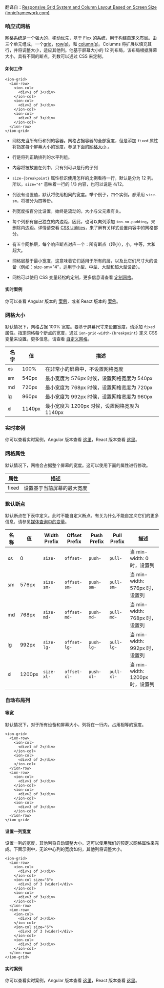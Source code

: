 翻译自：[Responsive Grid System and Column Layout Based on Screen Size (ionicframework.com)](https://ionicframework.com/docs/layout/grid)



### 响应式网格



网格系统是一个强大的，移动优先，基于 Flex 的系统，用于构建自定义布局。由三个单元组成，一个[grid](https://ionicframework.com/docs/api/grid)，[row(s)](https://ionicframework.com/docs/api/row)，和 [column(s)](https://ionicframework.com/docs/api/col)。Columns 将扩展以填充其行，并将调整大小，适应其他列。他基于屏幕大小的 12 列布局，该布局根据屏幕大小，具有不同的断点，列数可以通过 CSS 来定制。



#### 如何工作



```
<ion-grid>
  <ion-row>
    <ion-col>
      <div>1 of 3</div>
    </ion-col>
    <ion-col>
      <div>2 of 3</div>
    </ion-col>
    <ion-col>
      <div>3 of 3</div>
    </ion-col>
  </ion-row>
</ion-grid>
```



- 网格充当所有行和列的容器。网格占据容器的全部宽度，但是添加 `fixed` 属性将指定每个屏幕大小的宽度，参见下面的[网格大小](https://ionicframework.com/docs/layout/grid#grid-size) 。

- 行是将列正确排列的水平列组。
- 内容将被放置在列中，只有列可以是行的子列
- `size-{breakpoint}` 属性标识使用怎样的比例看待一行，默认是分为 12 列。所以，`size="4"` 意味着一行的 1/3 内容，也可以说是 4/12。
- 列没有设置值，默认将使用相同的宽度。举个例子，四个实例，都采用 `size-sm`，将被分为四等份。
- 列宽度按百分比设置，始终是流动的，大小与父元素有关。
- 每个列都有自己独立的内边距，因此，也可以向列添加 `ion-no-padding`，来删除内边距。详情请查看  [CSS Utilities](https://ionicframework.com/docs/layout/css-utilities)，来了解有关样式设置内容中的网格部分。
- 有五个网格层，每个响应断点对应一个：所有断点（超小），小，中等，大和超大。
- 网格层基于最小宽度，这意味着它们适用于所有的层，以及比它们尺寸大的设备（例如：size-sm="4"，适用于小型、中型、大型和超大型设备）。
- 网格可以使用 CSS 变量轻松的定制，更多信息请查看 [定制网格](https://ionicframework.com/docs/layout/grid#customizing-the-grid)。



#### 实时案例



你可以查看 Angular 版本的 [案例](https://stackblitz.com/edit/ionic-ng-basic-grid)，或者 React 版本的 [案例](https://stackblitz.com/edit/ionic-react-basic-grid)。



### 网格大小



默认情况下，网格占据 100% 宽度。要基于屏幕尺寸来设置宽度，请添加 `fixed` 属性。指定网格每个断点的宽度，通过 `ion-grid-width-{breakpoint}` 定义 CSS 变量来设置。更多信息，请查看 [自定义网格](https://ionicframework.com/docs/layout/grid#customizing-the-grid)。



| 名字 | 值     | 描述                                          |
| ---- | ------ | --------------------------------------------- |
| xs   | 100%   | 在非常小的屏幕中，不设置网格宽度              |
| sm   | 540px  | 最小宽度为 576px 时候，设置网格宽度为 540px   |
| md   | 720px  | 最小宽度为 768px 时候，设置网格宽度为 720px   |
| lg   | 960px  | 最小宽度为 992px 时候，设置网格宽度为 960px   |
| xl   | 1140px | 最小宽度为 1200px 时候，设置网格宽度为 1140px |



### 实时案例



你可以查看实时案例，Angular 版本查看 [这里](https://stackblitz.com/edit/ionic-ng-fixed-width-grid)，React 版本查看 [这里](https://stackblitz.com/edit/ionic-react-fixed-width-grid)。



### 网格属性



默认情况下，网格会占据整个屏幕的宽度。这可以使用下面的属性进行修改。



| 属性  | 描述                       |
| ----- | -------------------------- |
| fixed | 设置基于当前屏幕的最大宽度 |



### 默认断点



默认断点在下表中定义。此时不能自定义断点。有关为什么不能自定义它们的更多信息，请参见[媒体查询中的变量](https://ionicframework.com/docs/theming/advanced#variables-in-media-queries)。



| 名称 | 值     | Width Prefix | Offset Prefix | Push Prefix | Pull Prefix | 描述                            |
| ---- | ------ | ------------ | ------------- | ----------- | ----------- | ------------------------------- |
| xs   | 0      | `size-`      | `offset-`     | `push-`     | `pull-`     | 当 min-width: 0 时，设置列      |
| sm   | 576px  | `size-sm-`   | `offset-sm-`  | `push-sm-`  | `pull-sm-`  | 当 min-width: 576px 时，设置列  |
| md   | 768px  | `size-md-`   | `offset-md-`  | `push-md-`  | `pull-md-`  | 当 min-width: 768px 时，设置列  |
| lg   | 992px  | `size-lg-`   | `offset-lg-`  | `push-lg-`  | `pull-lg-`  | 当 min-width: 992px 时，设置列  |
| xl   | 1200px | `size-xl-`   | `offset-xl-`  | `push-xl-`  | `pull-xl-`  | 当 min-width: 1200px 时，设置列 |



### 自动布局列



#### 等宽



默认情况下，对于所有设备和屏幕大小，列将在一行内，占用相等的宽度。



```
<ion-grid>
  <ion-row>
    <ion-col>
      <div>1 of 2</div>
    </ion-col>
    <ion-col>
      <div>2 of 2</div>
    </ion-col>
  </ion-row>
  <ion-row>
    <ion-col>
      <div>1 of 3</div>
    </ion-col>
    <ion-col>
      <div>2 of 3</div>
    </ion-col>
    <ion-col>
      <div>3 of 3</div>
    </ion-col>
  </ion-row>
</ion-grid>
```



#### 设置一列宽度



设置一列的宽度，其他列将自动调整大小。这可以使用我们的预定义网格属性来完成。下面示例中，无论中心列的宽度如何，其他列将调整大小。



```
<ion-grid>
  <ion-row>
    <ion-col>
      <div>1 of 3</div>
    </ion-col>
    <ion-col size="8">
      <div>2 of 3 (wider)</div>
    </ion-col>
    <ion-col>
      <div>3 of 3</div>
    </ion-col>
  </ion-row>
  <ion-row>
    <ion-col>
      <div>1 of 3</div>
    </ion-col>
    <ion-col size="6">
      <div>2 of 3 (wider)</div>
    </ion-col>
    <ion-col>
      <div>3 of 3</div>
    </ion-col>
  </ion-row>
</ion-grid>
```



#### 实时案例



你可以查看实时案例，Angular 版本查看 [这里](https://stackblitz.com/edit/ionic-ng-set-width-col)，React 版本查看 [这里](https://stackblitz.com/edit/ionic-react-set-width-col)。







 